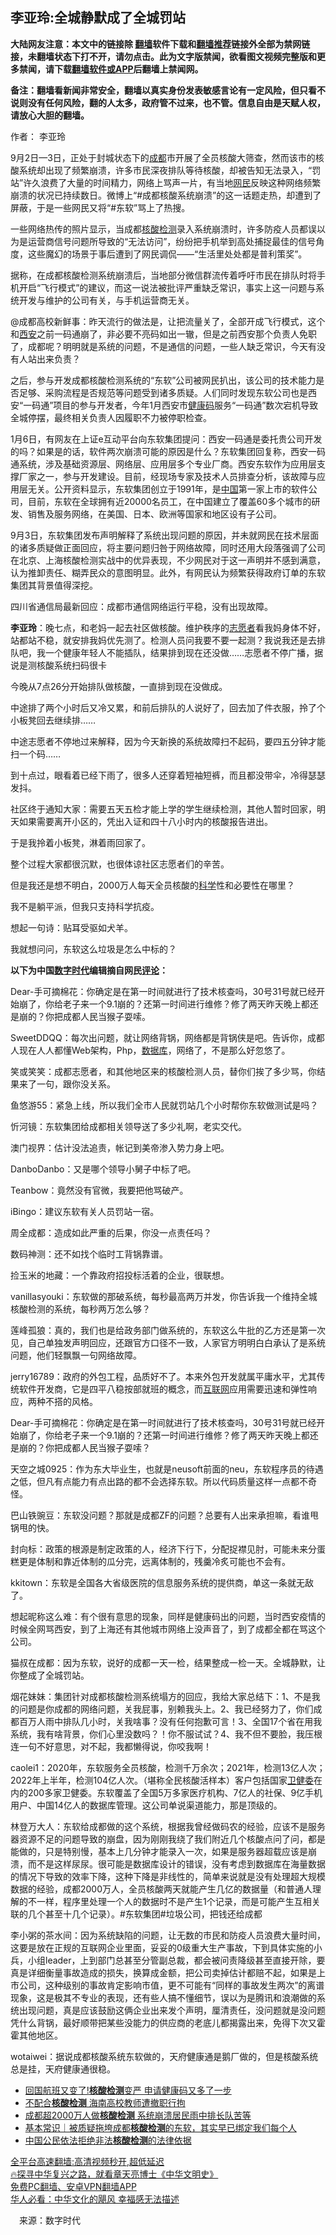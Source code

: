  <!-- 面包屑导航 --> <h2>李亚玲:全城静默成了全城罚站</h2> <p class="notice"><b>大陆网友注意：本文中的链接除 <a href="https://github.com/bannedbook/fanqiang" >翻墙</a>软件下载和<a href="https://github.com/killgcd/justmysocks/blob/master/README.md">翻墙推荐</a>链接外全部为禁网链接，未翻墙状态下打不开，请勿点击。此为文字版禁闻，欲看图文视频完整版和更多禁闻，请下载<a href="https://github.com/bannedbook/fanqiang">翻墙软件或APP</a>后翻墙上禁闻网。</p><p>备注：翻墙看新闻非常安全，翻墙以真实身份发表敏感言论有一定风险，但只看不说则没有任何风险，翻的人太多，政府管不过来，也不管。信息自由是天赋人权，请放心大胆的翻墙。</b></p>  <div class="entry"> <p>作者： 李亚玲</p> <p>9月2日—3日，正处于封城状态下的<a href="https://www.bannedbook.org/bnews/tag/%e6%88%90%e9%83%bd/" class="st_tag internal_tag" rel="tag" title="标签 成都 下的日志">成都</a>市开展了全员核酸大筛查，然而该市的核酸系统却出现了频繁崩溃，许多市民深夜排队等待核酸，却被告知无法录入，‌‌‌‌“罚站‌‌‌‌”许久浪费了大量的时间精力，网络上骂声一片，有当地<a href="https://www.bannedbook.org/bnews/tag/%e7%bd%91%e6%b0%91/" class="st_tag internal_tag" rel="tag" title="标签 网民 下的日志">网民</a>反映这种网络频繁崩溃的状况已持续数日。微博上‌‌‌‌“#成都核酸系统崩溃‌‌‌‌”的这一话题走热，却遭到了屏蔽，于是一些网民又将‌‌‌‌“#东软‌‌‌‌”骂上了热搜。</p> <p>一些网络热传的照片显示，当成都<a href="https://www.bannedbook.org/bnews/tag/%E6%A0%B8%E9%85%B8%E6%A3%80%E6%B5%8B/" class="st_tag internal_tag" rel="tag" title="标签 核酸检测 下的日志">核酸检测</a>录入系统崩溃时，许多防疫人员都误以为是运营商信号问题所导致的‌‌‌‌“无法访问‌‌‌‌”，纷纷把手机举到高处捕捉最佳的信号角度，这些魔幻的场景于事后遭到了网民调侃——‌‌‌‌“生活里处处都是普利策奖‌‌‌‌”。</p> <p>据称，在成都核酸检测系统崩溃后，当地部分微信群流传着呼吁市民在排队时将手机开启‌‌‌‌“飞行模式‌‌‌‌”的建议，而这一说法被批评严重缺乏常识，事实上这一问题与系统开发与维护的公司有关，与手机运营商无关。</p> <p>@成都高校新鲜事：昨天流行的做法是，让把流量关了，全部开成飞行模式，这个和<a href="https://www.bannedbook.org/bnews/tag/%e8%a5%bf%e5%ae%89/" class="st_tag internal_tag" rel="tag" title="标签 西安 下的日志">西安</a>之前一码通崩了，非必要不亮码如出一辙，但是之前西安那个负责人免职了，成都呢？明明就是系统的问题，不是通信的问题，一些人缺乏常识，今天有没有人站出来负责？</p> <p>之后，参与开发成都核酸检测系统的‌‌‌‌“东软‌‌‌‌”公司被网民扒出，该公司的技术能力是否足够、采购流程是否规范等问题受到诸多质疑。人们同时发现东软公司也是西安‌‌‌‌“一码通‌‌‌‌”项目的参与开发者，今年1月西安市<a href="https://www.bannedbook.org/bnews/tag/%e5%81%a5%e5%ba%b7%e7%a0%81/" class="st_tag internal_tag" rel="tag" title="标签 健康码 下的日志">健康码</a>服务‌‌‌‌“一码通‌‌‌‌”数次宕机导致全城停摆，最终相关负责人因履职不力被停职检查。</p> <p>1月6日，有网友在上证e互动平台向东软集团提问：西安一码通是委托贵公司开发的吗？如果是的话，软件两次崩溃可能的原因是什么？东软集团回复称，西安一码通系统，涉及基础资源层、网络层、应用层多个专业厂商。西安东软作为应用层支撑厂家之一，参与开发建设。目前，经现场专家及技术人员排查分析，该故障与应用层无关。公开资料显示，东软集团创立于1991年，是<span class='wp_keywordlink_affiliate'><a href="https://www.bannedbook.org/" title="中国" target="_blank">中国</a></span>第一家上市的软件公司，目前，东软在全球拥有近20000名员工，在中国建立了覆盖60多个城市的研发、销售及服务网络，在美国、日本、欧洲等国家和地区设有子公司。</p> <p>9月3日，东软集团发布声明解释了系统出现问题的原因，并未就网民在技术层面的诸多质疑做正面回应，将主要问题归咎于网络故障，同时还用大段落强调了公司在北京、上海核酸检测实战中的优异表现，不少网民对于这一声明并不感到满意，认为推卸责任、糊弄民众的意图明显。此外，有网民认为频繁获得政府订单的东软集团其背景值得深挖。</p> <p>四川省通信局最新回应：成都市通信网络运行平稳，没有出现故障。</p> <p><strong>李亚玲</strong>：晚七点，和老妈一起去社区做核酸。维护秩序的<a href="https://www.bannedbook.org/bnews/tag/%E5%BF%97%E6%84%BF%E8%80%85/" class="st_tag internal_tag" rel="tag" title="标签 志愿者 下的日志">志愿者</a>看我妈身体不好，站都站不稳，就安排我妈优先测了。检测人员问我要不要一起测？我说我还是去排队吧，我一个健康年轻人不能插队，结果排到现在还没做……志愿者不停广播，据说是测核酸系统扫码很卡</p> <p>今晚从7点26分开始排队做核酸，一直排到现在没做成。</p> <p>中途排了两个小时后又冷又累，和前后排队的人说好了，回去加了件衣服，拎了个小板凳回去继续排……</p>  <p>中途志愿者不停地过来解释，因为今天新换的系统故障扫不起码，要四五分钟才能扫一个码……</p> <p>到十点过，眼看着已经下雨了，很多人还穿着短袖短裤，而且都没带伞，冷得瑟瑟发抖。</p> <p>社区终于通知大家：需要五天五检才能上学的学生继续检测，其他人暂时回家，明天如果需要离开小区的，凭出入证和四十八小时内的核酸报告进出。</p> <p>于是我拎着小板凳，淋着雨回家了。</p> <p>整个过程大家都很沉默，也很体谅社区志愿者们的辛苦。</p> <p>但是我还是想不明白，2000万人每天全员核酸的<span class='wp_keywordlink'><a href="https://www.bannedbook.org/forum11/topic309.html" title="禁片：“科学”的棍子" target="_blank">科学</a></span>性和必要性在哪里？</p> <p>我不是躺平派，但我只支持科学抗疫。</p> <p>想起一句诗：贴耳受驱如犬羊。</p> <p>我就想问问，东软这么垃圾是怎么中标的？</p> <p><strong>以下为中国<span class='wp_keywordlink_affiliate'><a href="https://chinadigitaltimes.net/chinese/" title="中国数字时代" target="_blank">数字时代</a></span>编辑摘自网民<span class='wp_keywordlink_affiliate'><a href="https://www.bannedbook.org/bnews/comments/" title="新闻评论" target="_blank">评论</a></span>：</strong></p> <p>Dear-手可摘棉花：你确定是在第一时间就进行了技术核查吗，30号31号就已经开始崩了，你给老子来一个9.1崩的？还第一时间进行维修？修了两天昨天晚上都还是崩的？你把成都人民当猴子耍嗦。</p> <p>SweetDDQQ：每次出问题，就让网络背锅，网络都是背锅侠是吧。告诉你，成都人现在人人都懂Web架构，Php，<a href="https://www.bannedbook.org/bnews/tag/%E6%95%B0%E6%8D%AE%E5%BA%93/" class="st_tag internal_tag" rel="tag" title="标签 数据库 下的日志">数据库</a>，网络了，不是那么好忽悠了。</p>  <p>笑或笑笑：成都志愿者，和其他地区来的核酸检测人员，替你们挨了多少骂，你结果来了一句，跟你没关系。</p> <p>鱼悠游55：紧急上线，所以我们全市人民就罚站几个小时帮你东软做测试是吗？</p> <p>忻河镜：东软集团给成都相关领导送了多少礼啊，老实交代。</p> <p>澳门视界：估计没法追责，帐记到美帝渗入势力身上吧。</p> <p>DanboDanbo：又是哪个领导小舅子中标了吧。</p> <p>Teanbow：竟然没有官微，我要把他骂破产。</p> <p>iBingo：建议东软有关人员罚站一宿。</p> <p>周全成都：造成如此严重的后果，你没一点责任吗？</p> <p>数码神测：还不如找个临时工背锅靠谱。</p> <p>捡玉米的地藏：一个靠政府招投标活着的企业，很联想。</p> <p>vanillasyouki：东软做的那破系统，每秒最高两万并发，你告诉我一个维持全城核酸检测的系统，每秒两万怎么够？</p> <p>莲峰孤狼：真的，我们也是给政务部门做系统的，东软这么牛批的乙方还是第一次见，自己单独发声明回应，还跟官方口径不一致，人家官方明明白白承认了是系统问题，他们轻飘飘一句网络故障。</p>  <p>jerry16789：政府的外包工程，品质好不了。本来外包开发就属平庸水平，尤其传统软件开发商，它是四平八稳按部就班的概念，而<a href="https://www.bannedbook.org/bnews/tag/%e4%ba%92%e8%81%94%e7%bd%91/" class="st_tag internal_tag" rel="tag" title="标签 互联网 下的日志">互联网</a>应用需要迅速和弹性响应，两种不搭的风格。</p> <p>Dear-手可摘棉花：你确定是在第一时间就进行了技术核查吗，30号31号就已经开始崩了，你给老子来一个9.1崩的？还第一时间进行维修？修了两天昨天晚上都还是崩的？你把成都人民当猴子耍嗦？</p> <p>天空之城0925：作为东大毕业生，也就是neusoft前面的neu，东软程序员的待遇之低，但凡有点能力有点出路的都不会选择东软。所以代码质量这样一点都不奇怪。</p> <p>巴山铁豌豆：东软没问题？那就是成都ZF的问题？总要有人出来承担嘛，看谁甩锅甩的快。</p> <p>封向标：政策的根源是制定政策的人，经济下行下，分配捉襟见肘，可能未来分蛋糕更是体制和靠近体制的瓜分完，远离体制的，残羹冷炙可能也不会有。</p> <p>kkitown：东软是全国各大省级医院的信息服务系统的提供商，单这一条就无敌了。</p> <p>想起昵称这么难：有个很有意思的现象，同样是健康码出的问题，当时西安疫情的时候全网骂西安，到了上海还有其他城市网络上没声音了，到了成都全都在骂这个公司。</p> <p>猫叔在成都：因为东软，说好的成都一天一检，结果整成一检一天。全城静默，让你整成了全城罚站。</p> <p>烟花妹妹：集团针对成都核酸检测系统塌方的回应，我给大家总结下：1、不是我的问题是你成都的网络问题，关我屁事，别赖我头上。2、我已经努力了，你们成都百万人雨中排队几小时，关我啥事？没有任何抱歉可言！3、全国17个省在用我系统，我有啥背景，你们心里没数吗？！你不服试试？4、我不但不要脸，我压根连一句不好意思，对不起，我都懒得说，你咬我啊！</p> <p>caolei1：2020年，东软服务全员核酸，检测千万余次；2021年，检测13亿人次；2022年上半年，检测104亿人次。（堪称全民核酸活样本）客户包括国家<a href="https://www.bannedbook.org/bnews/tag/%E5%8D%AB%E5%81%A5%E5%A7%94/" class="st_tag internal_tag" rel="tag" title="标签 卫健委 下的日志">卫健委</a>在内的200多家卫健委。东软覆盖了全国5万多家医疗机构、7亿人的社保、9亿手机用户、中国14亿人的数据库管理。这公司单说渠道能力，那是顶级的。</p> <p>林登万大人：东软给成都做的这个系统，根据我曾经做码农的经验，应该不是服务器资源不足的问题导致的崩盘，因为刚刚我绕了我们附近几个核酸点问了问，都是能做的，只是特别慢，基本上几分钟才能录入一次，如果是服务器超载应该是崩溃，而不是这样尿尿。很可能是数据库设计的错误，没有考虑到数据库在海量数据的情况下导致的效率下降，这种下降是非线性的，简单来说就是没有处理超大规模数据的经验，成都2000万人，全员核酸两天就能产生几亿的数据量（和普通人理解的不一样，程序里处理一个人的数据时不是产生1个记录，而是可能产生互相关联的几个甚至十几个记录）。#东软集团#垃圾公司，把钱还给成都</p> <p>李小粥的茶水间：因为系统缺陷的问题，让无数的市民和防疫人员浪费大量时间，这要是放在正规的互联网企业里面，妥妥的0级重大生产事故，下到具体实施的小兵，小组leader，上到部门总甚至分管副总裁，都会被问责降级甚至直接开除，要真是详细衡量事故造成的损失，换算成金额，把公司卖掉估计都赔不起，如果是上市公司，这种级别的事故肯定影响市值，更不可能有‌‌‌‌“同样的事故发生两次‌‌‌‌”的离谱现象，这是极其不专业的表现，还有些人搞不懂细节，误以为是腾讯和浪潮做的系统出现问题，真是应该鼓励这俩企业出来发个声明，厘清责任，没问题就是没问题凭什么背锅，最好顺带把某些没能力的供应商的老底儿都揭露出来，免得下次又霍霍其他地区。</p>  <p>wotaiwei：据说成都核酸系统东软做的，天府健康通是鹅厂做的，但是核酸系统总是挂，天府健康通很稳。</p> <div id="taboola-mid-1"></div>  <ul class='op-related-articles' title='相关阅读'> <li><a href='https://www.bannedbook.org/bnews/cnnews/20220904/1780206.html' target='_blank'>回国航班又变了!<b>核酸检测</b>变严 申请健康码又多了一步</a></li> <li><a href='https://www.bannedbook.org/bnews/cnnews/20220904/1780201.html' target='_blank'>不配合<b>核酸检测</b> 海南高校教师遭撤职行拘</a></li> <li><a href='https://www.bannedbook.org/bnews/headline/20220904/1780154.html' target='_blank'>成都超2000万人做<b>核酸检测</b> 系统崩溃居民雨中排长队苦等</a></li> <li><a href='https://www.bannedbook.org/bnews/baitai/20220903/1780101.html' target='_blank'>基本常识｜被质疑拖垮成都<b>核酸检测</b>的东软，其实早已绑定我们每个人</a></li> <li><a href='https://www.bannedbook.org/bnews/weiquan/20220903/1780100.html' target='_blank'>中国公民依法拒绝非法<b>核酸检测</b>的法律依据</a></li> </ul> <p class="texttj"> <a href="https://github.com/bannedbook/fanqiang/wiki/V2ray%E6%9C%BA%E5%9C%BA" target="_blank">全平台高速翻墙:高清视频秒开,超低延迟</a><br/> <a href="https://www.bannedbook.org/bnews/comments/20220808/1768773.html" target="_blank">🔥探寻中华复兴之路，就看章天亮博士《中华文明史》</a><br/> <a href="https://github.com/bannedbook/fanqiang/wiki/%E7%A6%81%E9%97%BB%E7%BD%91%E5%AE%89%E5%8D%93%E7%BF%BB%E5%A2%99%E6%96%B0%E9%97%BBAPP" target="_blank">免费PC翻墙、安卓VPN翻墙APP</a><br/> <a href="https://www.bannedbook.org/bnews/comments/20220220/1694796.html" target="_blank">华人必看：中华文化的飓风 幸福感无法描述</a> </p><p class="src-info">　来源：数字时代 </p><a name='sharetosocial'></a>  <div style="margin-bottom:5px;padding-bottom:5px;clear:both"> <div id="archive-pix-1" class="banner-ads"> <!-- AuctionX Display platform tag START --> <div id="27602x728x90x621x_ADSLOT1" clicktrack="%%CLICK_URL_ESC%%"></div>  <!-- AuctionX Display platform tag END --> </div> <div id="archive-pix-2" class="banner-ads"> <!-- AuctionX Display platform tag START --> <div id="27556x300x250x621x_ADSLOT1" clicktrack="%%CLICK_URL_ESC%%" style="margin:0 auto;text-align:center"></div>  <!-- AuctionX Display platform tag END --> </div> </div>  <div id="archive-pix-1" class="banner-ads"> <!-- AuctionX Display platform tag START --> <div id="27603x728x90x621x_ADSLOT1" clicktrack="%%CLICK_URL_ESC%%"></div>  <!-- AuctionX Display platform tag END --> </div> </div><!--END ENTRY--> 
